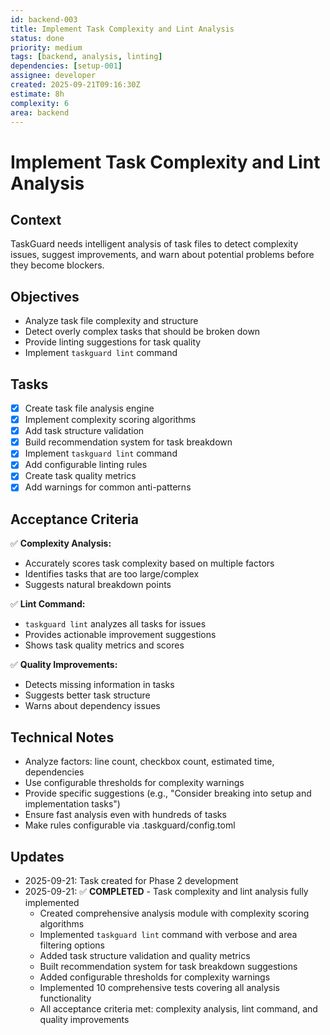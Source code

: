 ```yaml
---
id: backend-003
title: Implement Task Complexity and Lint Analysis
status: done
priority: medium
tags: [backend, analysis, linting]
dependencies: [setup-001]
assignee: developer
created: 2025-09-21T09:16:30Z
estimate: 8h
complexity: 6
area: backend
---
```


# Implement Task Complexity and Lint Analysis

## Context
TaskGuard needs intelligent analysis of task files to detect complexity issues, suggest improvements, and warn about potential problems before they become blockers.

## Objectives
- Analyze task file complexity and structure
- Detect overly complex tasks that should be broken down
- Provide linting suggestions for task quality
- Implement `taskguard lint` command

## Tasks
- [x] Create task file analysis engine
- [x] Implement complexity scoring algorithms
- [x] Add task structure validation
- [x] Build recommendation system for task breakdown
- [x] Implement `taskguard lint` command
- [x] Add configurable linting rules
- [x] Create task quality metrics
- [x] Add warnings for common anti-patterns

## Acceptance Criteria
✅ **Complexity Analysis:**
- Accurately scores task complexity based on multiple factors
- Identifies tasks that are too large/complex
- Suggests natural breakdown points

✅ **Lint Command:**
- `taskguard lint` analyzes all tasks for issues
- Provides actionable improvement suggestions
- Shows task quality metrics and scores

✅ **Quality Improvements:**
- Detects missing information in tasks
- Suggests better task structure
- Warns about dependency issues

## Technical Notes
- Analyze factors: line count, checkbox count, estimated time, dependencies
- Use configurable thresholds for complexity warnings
- Provide specific suggestions (e.g., "Consider breaking into setup and implementation tasks")
- Ensure fast analysis even with hundreds of tasks
- Make rules configurable via .taskguard/config.toml

## Updates
- 2025-09-21: Task created for Phase 2 development
- 2025-09-21: ✅ **COMPLETED** - Task complexity and lint analysis fully implemented
  - Created comprehensive analysis module with complexity scoring algorithms
  - Implemented `taskguard lint` command with verbose and area filtering options
  - Added task structure validation and quality metrics
  - Built recommendation system for task breakdown suggestions
  - Added configurable thresholds for complexity warnings
  - Implemented 10 comprehensive tests covering all analysis functionality
  - All acceptance criteria met: complexity analysis, lint command, and quality improvements